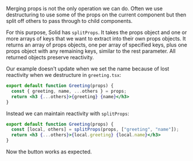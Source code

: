 Merging props is not the only operation we can do. Often we use destructuring to use some of the props on the current component but then split off others to pass through to child components.

For this purpose, Solid has `splitProps`. It takes the props object and one or more arrays of keys that we want to extract into their own props objects. It returns an array of props objects, one per array of specified keys, plus one props object with any remaining keys, similar to the rest parameter. All returned objects preserve reactivity.

Our example doesn't update when we set the name because of lost reactivity when we destructure in `greeting.tsx`:
```jsx
export default function Greeting(props) {
  const { greeting, name, ...others } = props;
  return <h3 {...others}>{greeting} {name}</h3>
}
```

Instead we can maintain reactivity with `splitProps`:
```jsx
export default function Greeting(props) {
  const [local, others] = splitProps(props, ["greeting", "name"]);
  return <h3 {...others}>{local.greeting} {local.name}</h3>
}
```
Now the button works as expected.
